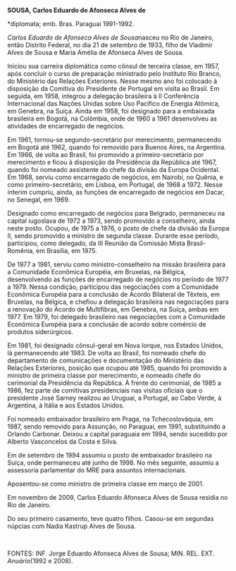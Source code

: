**SOUSA, Carlos Eduardo de Afonseca Alves de**

\*diplomata; emb. Bras. Paraguai 1991-1992.

*Carlos Eduardo de Afonseca Alves de Sousa*nasceu no Rio de Janeiro,
então Distrito Federal, no dia 21 de setembro de 1933, filho de Vladimir
Alves de Sousa e Maria Amélia de Afonseca Alves de Sousa.

Iniciou sua carreira diplomática como cônsul de terceira classe, em
1957, após concluir o curso de preparação ministrado pelo Instituto Rio
Branco, do Ministério das Relações Exteriores. Nesse mesmo ano foi
colocado à disposição da Comitiva do Presidente de Portugal em visita ao
Brasil. Em seguida, em 1958, integrou a delegação brasileira à II
Conferência Internacional das Nações Unidas sobre Uso Pacífico de
Energia Atômica, em Genebra, na Suíça. Ainda em 1958, foi designado para
a embaixada brasileira em Bogotá, na Colômbia, onde de 1960 a 1961
desenvolveu as atividades de encarregado de negócios.

Em 1961, tornou-se segundo-secretário por merecimento, permanecendo em
Bogotá até 1962, quando foi removido para Buenos Aires, na Argentina. Em
1966, de volta ao Brasil, foi promovido a primeiro-secretário por
merecimento e ficou à disposição da Presidência da República até 1967,
quando foi nomeado assistente do chefe da divisão da Europa Ocidental.
Em 1968, serviu como encarregado de negócios, em Nairobi, no Quênia, e
como primeiro-secretário, em Lisboa, em Portugal, de 1968 a 1972. Nesse
ínterim cumpriu, ainda, as funções de encarregado de negócios em Dacar,
no Senegal, em 1969.

Designado como encarregado de negócios para Belgrado, permaneceu na
capital iugoslava de 1972 a 1973, sendo promovido a conselheiro, ainda
neste posto. Ocupou, de 1975 a 1976, o posto de chefe da divisão da
Europa II, sendo promovido a ministro de segunda classe. Durante esse
período, participou, como delegado, da III Reunião da Comissão Mista
Brasil-Romênia, em Brasília, em 1975.

De 1977 a 1981, serviu como ministro-conselheiro na missão brasileira
para a Comunidade Econômica Européia, em Bruxelas, na Bélgica,
desenvolvendo as funções de encarregado de negócios no período de 1977 a
1979. Nessa condição, participou das negociações com a Comunidade
Econômica Européia para a conclusão de Acordo Bilateral de Têxteis, em
Bruxelas, na Bélgica, e chefiou a delegação brasileira nas negociações
para a renovação do Acordo de Multifibras, em Genebra, na Suíça, ambas
em 1977. Em 1979, foi delegado brasileiro nas negociações com a
Comunidade Econômica Européia para a conclusão de acordo sobre comércio
de produtos siderúrgicos.

Em 1981, foi designado cônsul-geral em Nova Iorque, nos Estados Unidos,
lá permanecendo até 1983. De volta ao Brasil, foi nomeado chefe do
departamento de comunicações e documentação do Ministério das Relações
Exteriores, posição que ocupou até 1985, quando foi promovido a ministro
de primeira classe por merecimento, e nomeado chefe do cerimonial da
Presidência da República. À frente do cerimonial, de 1985 a 1986, fez
parte de comitivas presidenciais nas visitas oficiais que o presidente
José Sarney realizou ao Uruguai, a Portugal, ao Cabo Verde, à Argentina,
à Itália e aos Estados Unidos.

Foi nomeado embaixador brasileiro em Praga, na Tchecoslováquia, em 1987,
sendo removido para Assunção, no Paraguai, em 1991, substituindo a
Orlando Carbonar. Deixou a capital paraguaia em 1994, sendo sucedido por
Alberto Vasconcelos da Costa e Silva.

Em de setembro de 1994 assumiu o posto de embaixador brasileiro na
Suíça, onde permaneceu até junho de 1998. No mês seguinte, assumiu a
assessoria parlamentar do MRE para assuntos internacionais.

Aposentou-se como ministro de primeira classe em março de 2001.

Em novembro de 2009, Carlos Eduardo Afonseca Alves de Sousa residia no
Rio de Janeiro.

Do seu primeiro casamento, teve quatro filhos. Casou-se em segundas
núpcias com Nadia Kastrup Alves de Sousa.

 

FONTES: INF. Jorge Eduardo Afonseca Alves de Sousa; MIN. REL. EXT.
*Anuário*(1992 e 2008).

 
